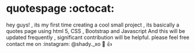 # quotespage :octocat:
hey guys! , its my first time creating a cool small project , its basically a quotes page using html 5, CSS , Bootstrap and Javascript
And this will  be updated frequently , significant contribution will be helpful.
please feel free contact me on :instagram: @shady._xo
:pizza: :thumbsup:


